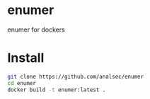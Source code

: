 # enumer
enumer for dockers

# Install
```bash
git clone https://github.com/analsec/enumer
cd enumer
docker build -t enumer:latest .
```
